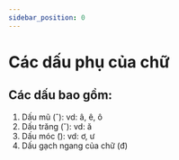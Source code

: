 ```yaml
---
sidebar_position: 0
---
```


# Các dấu phụ của chữ

## Các dấu bao gồm:

1. Dấu mũ (ˆ): vd: â, ê, ô
2. Dấu trăng (˘): vd: ă
3. Dấu móc (̛): vd: ơ, ư
4. Dấu gạch ngang của chữ (đ)
